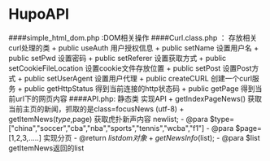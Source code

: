 HupoAPI
=======
####simple_html_dom.php :DOM相关操作
####Curl.class.php ： 存放相关curl处理的类
	+ public useAuth 用户授权信息
	+ public setName 设置用户名
	+ public setPwd  设置密码
	+ public setReferer 设置获取方式
	+ public setCookieFileLocation 设置cookie文件存放位置
	+ public setPost 设置Post方式
	+ public setUserAgent 设置用户代理
	+ public createCURL 创建一个curl服务
	+ public getHttpStatus 得到当前连接的http状态码
	+ public getPage 得到当前url下的网页内容
####API.php: 静态类 实现API
	+ getIndexPageNews() 获取当前主页的新闻，抓取的是class=focusNews (utf-8)
	+ getItemNews($type,$page) 获取虎扑新声内容 newlist;
		- @para $type=["china","soccer","cba","nba","sports","tennis","wcba","f1"] 
		- @para $page=[1,2,3,.....] 实现分页
		- @return $list dom对象	
	+ getNewsInfo($list); 
		- @para $list getItemNews返回的list	
		
